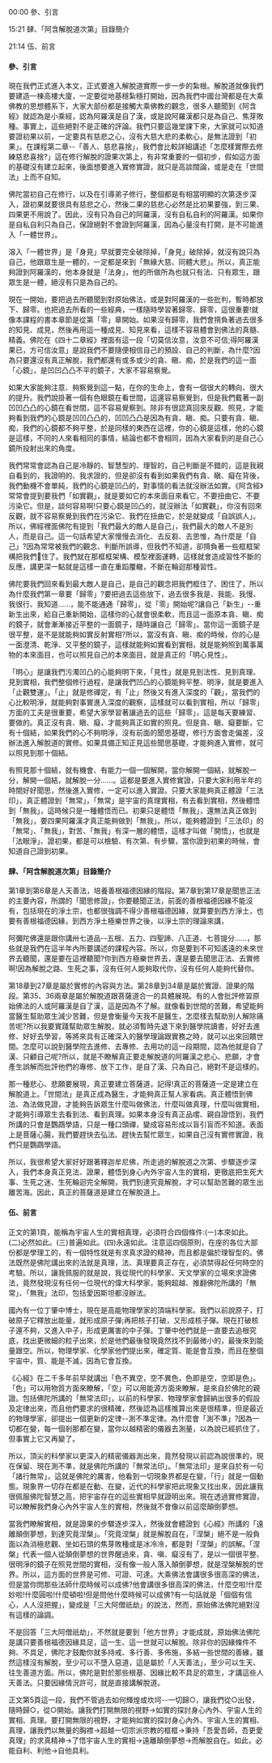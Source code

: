 00:00 參、引言

15:21  肆、「阿含解脫道次第」目錄簡介

21:14  伍、前言

#### 參、引言

現在我們正式進入本文，正式要進入解脫道實際一步一步的紮根。解脫道就像我們要建造一棟高樓大廈，一定要從地基穩紮穩打開始，因為我們中國台灣都是在大乘佛教的思想體系下，大家大部份都是接觸大乘佛教的觀念，很多人聽聞到《阿含經》就認為是小乘經，認為阿羅漢是自了漢，或是說阿羅漢都只是為自己、焦芽敗種。事實上，這些絕對不是正確的評論。我們只要這幾堂課下來，大家就可以知道要證初果以前，一定要具有慈悲之心，沒有大慈大悲的柔軟心，是無法證到「初果」。在課程第二章--「善人、慈悲喜捨」，我們會比較詳細講述「怎麼樣實際去修練慈悲喜捨?」這在修行解脫的證果次第上，有非常重要的一個初步，假如這方面的基礎沒有建立起來，後面想要進入實修實證，就只是高談闊論，或是走在「世間法」上而不自知。

佛陀當初自己在修行，以及在引導弟子修行，整個都是有相當明顯的次第逐步深入，證初果就要很具有慈悲之心，然後二果的慈悲心必然是比初果要強，到三果、四果更不用說了。因此，沒有只為自己的阿羅漢，沒有自私自利的阿羅漢。如果你是自私自利只為自己，保證絕對不會證到阿羅漢，因為心量沒有打開，是不可能進入「一體世界」。

溶入「一體世界」是「身見」早就要完全破除掉，「身見」破除掉，就沒有說只為自己，他跟眾生是一體的，一定都是來到「無緣大慈、同體大悲」。所以，真正能夠證到阿羅漢的，他本身就是「法身」，他的所做所為也就只有法、只有眾生，跟眾生是一體，絕沒有只是為自己的。

現在一開始，要把過去所聽聞到對原始佛法，或是對阿羅漢的一些批判，暫時都放下、歸零。也把過去所看的一些經典，一樣隨時學習著歸零、歸零，這很重要!就像本課程的書本章節是從第「零」章開始。如果沒有歸零，我們會揹負著過去很多的知見、成見，然後再用這一種成見、知見來看，這樣不容易體會到佛法的真髓、精義。佛陀在《四十二章經》裡面有這一段「切莫信汝意，汝意不可信;得阿羅漢果已，方可信汝意」是說我們不要隨便相信自己的預設、自己的判斷，為什麼?因為只要還沒有真正解脫，我們都還有或多或少的貪、瞋、痴，於是我們的這一面「心鏡」，是凹凹凸凸不平的鏡子，大家不容易察覺。

如果大家能夠注意、夠察覺到這一點，在你的生命上，會有一個很大的轉向、很大的提升。我們說掛著一個有色眼鏡在看世間，這還容易察覺到，但是我們戴著一副凹凹凸凸的心鏡在看世間，這不容易覺察到。除非有很認真回來反觀、照見，才能夠看到我們的心鏡是凹凹凸凸的，凹凹凸凸是因為有貪、瞋、痴。只要有貪、瞋、痴，我們的心鏡都不夠平整，於是同樣的東西在這裡，你的心鏡是這樣，他的心鏡是這樣，不同的人來看相同的事情，結論也都不會相同，因為大家看到的是自己心鏡所投射出來的角度。

我們常常會認為自己是冷靜的、智慧型的、理智的，自己判斷是不錯的，這是我親自看到的，我證明的、我求證的，但是卻沒有看到如果我們有貪、瞋、癡在背後，我們動機不會單純，我們的心鏡是凹凸的，對事情的看法就沒辦法如實。《阿含經》常常會提到要我們「如實觀」，就是要如它的本來面目來看它，不要扭曲它、不要污染它。但是，談何容易啊!只要心鏡是凹凸的，就沒辦法「如實觀」，你沒有回來反觀，就不容易察覺到我們在污染它、我們在扭曲它，於是就變成「自誤誤人」。所以，佛經裡面佛陀有提到「我們最大的敵人是自己」，我們最大的敵人不是別人，而是自己。這一句話希望大家慢慢去消化、去反芻、去思惟，為什麼是「自己」?因為常常被我們的觀念、判斷所誤導，但我們不知道，卻揹負著一些框框架構把我們􏰂住了。我們就在那框框架構、模型裡面運轉，這樣就會造成習性不斷的反應，講更深一點就是這樣一直在重蹈覆轍，不斷在輪迴那種習性。

佛陀要我們回來看到最大敵人是自己，是自己的觀念把我們框住了、困住了，所以為什麼我們第一章要「歸零」?要把過去這些放下，過去很多我是、我能、我慢、我很行、我知道......，能不能通通「歸零」，從「零」開始呢?讓自己「新生」--重新生出來，給自己重新開始，這樣你的心就會很柔軟，而且這一面原本貪、瞋、痴的鏡子，就會漸漸接近平整的一面鏡子，隨時讓自己「歸零」。當你這一面鏡子是很平整，是不是就能夠如實反射實相?所以，當沒有貪、瞋、痴的時候，你的心是一面澄清、乾淨、又平整的鏡子，這樣就能夠如實看到實相，就是能夠照到萬事萬物的本來面目，也可以照見自己的本來面目，就是真正的「明心見性」。

「明心」是讓我們污濁凹凸的心能夠明下來，「見性」就是見到法性、見到真理、見到實相，我們整個修行過程，是讓我們凹凸的心鏡能夠平整、明淨，就是要進入「止觀雙運」。「止」就是修禪定，有「止」然後又有進入深度的「觀」，當我們的心比較明淨，就能夠對事實進入深度的觀察，這樣就可以看到實相，所以「歸零」方面的工夫是很重要，希望大家學習著讓過去的這些「歸零」，這是每天要練習、要做的。真正沒有貪、瞋、癡，才能夠真正如實的照見。但是貪、瞋、癡要斷，它有十個結，如果我們的心不夠明淨，沒有前面的聞思基礎，修行方面會走偏差，沒辦法進入解脫道的實修。如果具備正知正見這些聞思基礎，才能夠進入實修，就可以照見到那十個結。

有照見那十個結，就有機會、有能力一個一個解開，當你解開一個結，就解脫一分，解開一個結，就解脫一分......。這都是要進入實修實證，只要大家利用半年的時間好好聞思，然後進入實修，一定可以進入實證。只要大家能夠真正體證「三法印」，真正體證到「無常」，「無常」是宇宙的真理實相，有去看到實相，然後體悟到「無我」，這時候只是一種體悟而已。初果只是體悟「無我」，還無法真正做到「無我」，要四果阿羅漢才真正能夠做到「無我」。所以，能夠體證到「三法印」的「無常」、「無我」，對苦、「無我」有深一層的體悟，這樣才叫做「開悟」，也就是「法眼淨」、證初果，都是可以檢驗、有次第、有步驟，當你證到初果的時候，會知道自己證到初果。

#### 肆、「阿含解脫道次第」目錄簡介

第1章到第6章是人天善法，培養善根福德因緣的階段。第7章到第17章是聞思正法的主要內容，所謂的「聞思修證」，你要聽聞正法，前面的善根福德因緣不能沒有，包括現在的淨土宗，也都很強調不得少善根福德因緣，就算要到西方淨土，也要有善根福德因緣，到西方淨土極樂世界之後，以淨土宗的理論來講，

阿彌陀佛還是跟你講卅七道品--五根、五力、四聖諦、八正道、七菩提分......，那些就是我們在這半年內所要講述的課程內容。所以，你是要到不可知遙遠的未來世界去聽聞，還是要在這裡聽聞?你到西方極樂世界去，還是要去聞思正法、去實修啊!因為解脫之路、生死之事，沒有任何人能夠取代你，沒有任何人能夠代替你。

第18章到27章是屬於實修的內容與方法。第28章到34章是屬於實證、證果的階段。第35、36兩章是屬於解脫道跟菩薩道合一的具體展現。有的人會批評修習原始佛法的人或阿羅漢是自了漢，這是因為不了解。就像看到世間的苦難，希望能夠當醫生幫助眾生減少苦難，但是會衡量今天我不是醫生，怎麼樣去幫助別人解除痛苦呢?所以我要實踐幫助眾生解脫，就必須暫時先退下來到醫學院讀書，好好去進修、好好去學習，等將來具有正確深入的醫學理論跟實務之時，就可以出來回饋世間。怎麼可以說到醫學院去進修、去專修、去用功的這一段期間，認為他就是自了漢、只顧自己呢?所以，就是不瞭解真正要走解脫道的阿羅漢之悲心、悲願，才會產生誤解而批評他們的專修、放下工作，是自了漢、只為自己，絕對不是這樣的。

那一種悲心、悲願要展現，真正要建立菩薩道，記得!真正的菩薩道一定是建立在解脫道上。「世間法」是真正成為醫生，才能夠真正幫人家看病。真正體悟到佛法、為法做見證，才能夠告訴眾生什麼叫做佛法，什麼叫做真理，什麼叫做實相，才能夠引導眾生去看到法、看到真理。如果本身沒有真正品嚐、親自證悟到，我們所講的只會是鸚鵡學語，只是一種口頭禪，變成容易形成以盲引盲而不知道。表面上是菩薩心腸，我們要趕快去弘法、趕快去幫忙眾生，如果自己沒有實修實證，我們只是鸚鵡學語。

所以，我很希望大家好好跟著釋迦牟尼佛，所走過的解脫道之次第、步驟逐步深入，我們本身真正見法、證果，體悟到身心內外宇宙人生的實相，更徹底把生死大事、生死之迷、生死輪迴完全解開，我們到達究竟解脫，才可以幫助苦難的眾生出離苦海。因此，真正的菩薩道是建立在解脫道上。



#### 伍、前言

正文的第1頁，能稱為宇宙人生的實相真理，必須符合四個條件:(一)本來如此。(二)必然如此。(三)普遍如此。(四)永遠如此。注意這四個原則，在座的各位大部份都是學理工的，有一個特性就是有求真求證的精神，而且都是偏於理智型的。佛法既然是佛陀講出來的法就是真理，法、真理要真正存在，必須禁得起任何時空的考驗。所以，讓我佩服的就是說，我從現代的科學家、天文學家的立場來求證佛法，竟然發現沒有任何一位現代的偉大科學家，能夠超越、推翻佛陀所講的「無常」、「無我」法印，包括愛因斯坦都沒辦法。

國內有一位丁肇中博士，現在是高能物理學家的頂端科學家。我們以前說原子，打破原子它釋放出能量，就形成原子彈;再把核子打破，又形成核子彈。現在打破核子還不夠，又進入中子，形成更厲害的中子彈。丁肇中他們就是一直要去追根究底，找出更微細的粒子出來，於是他們最後發現竟然找不到最微小的，最後來到能量跟空。所以，物理學家、化學家他們提出來，確定質、能是會互換，而且在整個宇宙中，質、能是不滅，因為它會互換。

《心經》在二千多年前早就講出「色不異空，空不異色，色即是空，空即是色」。「色」可以用物質方面來瞭解，「空」可以用能源方面來瞭解，是來自於佛陀的親證。包括佛陀所講的「無常法印」，以前的科學家、物理學家會歸納出很多的假設及定律出來，而且他們要求的很精確，然後認為這樣推算出來是很精準，但是最近的物理學家，卻提出一個更新的定律--測不準定律。為什麼會「測不準」?因為一切都在變，每一個剎那都在變，當你以越精密的儀器去測量，以為說已經抓住了，但事實上它又再變了。

所以，頂尖的科學家以更深入的精密儀器測出來，竟然發現以前認為說很準的，現在保留、現在測不準，就是佛陀所講的「無常法印」。「無常法印」是來自於有一句「諸行無常」，這就是佛陀的厲害，他看到一切現象界都是在變，「行」就是一個動態。現象界一切存在都是在動、在變，近代的科學家把此現象又找出來，因此讓我很佩服佛陀智慧之高，把宇宙存在的這些實相早就證明出來。現在透過實修實證，可以瞭解我們身心內外宇宙人生的實相，然後就不會像以前這麼顛倒夢想。

當我們瞭解實相，就是證果的步驟逐步深入，然後就會體證到《心經》所講的「遠離顛倒夢想，到達究竟涅槃」。「究竟涅槃」就是解脫自在，「涅槃」絕不是一般負面以為消極悲觀、坐如石頭的焦芽敗種或是冰冷冷，都是對「涅槃」的誤解。「涅槃」代表一個人從顛倒夢想的世界醒過來，貪、嗔、癡沒有了，是以一個很平整、很明淨的鏡子在照見世間的實相，沒有像一般人落入顛倒夢想，就是涅槃解脫的世界。所以，這方面的世界是可修、可證、可達。大乘佛法會講很多很高深的佛法，但是當你問那些法師什麼時候可以成佛?他會講很多很高深的佛法，什麼空啦!什麼妙啦!什麼圓啦!什麼頓啦!但是問他什麼時候可以成佛?有一句話就是「個個有信心，人人沒把握」，變成是「三大阿僧祇劫」的說法，然而，原始佛法佛陀絕對沒有這樣的論調。

不是回答「三大阿僧祇劫」，不然就是要到「他方世界」才能成就，原始佛法佛陀是講只要善根福德因緣具足，這一生、這一世就可以解脫。除非你的因緣條件不夠、不具足，佛陀才鼓勵你就多持戒、多行善、多佈施，多結一些世間的善緣，雖然這樣沒有解脫，至少可以不墮入惡道，這是屬於「人天善法」，至少可以生天、往生善道方面。所以，佛陀是對於那些根基、因緣比較不具足的眾生，才講這些人天善法。只要因緣情況許可，就是直接講解脫道。

正文第5頁這一段，我們不管過去如何輝煌或坎坷--一切歸○，讓我們從○出發，隨時歸○，從○開始。讓我們打開無限的視野→如實的探討身心內外、宇宙人生的實相、真理。要打開無限的視野，才能夠如實的探討身心內外、宇宙人生的實相、真理，讓我們以無量的胸襟→超越一切宗派宗教的框框→秉持「吾愛吾師，吾更愛真理」的求真精神→了悟宇宙人生的實相→遠離顛倒夢想→而解脫自在。如此，必能自利、利他→自他具利。